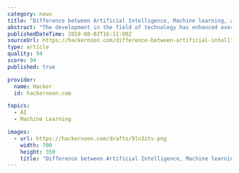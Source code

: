 ```yaml
---
category: news
title: "Difference between Artificial Intelligence, Machine learning, and deep learning"
abstract: "The development in the field of technology has enhanced over the years. With time, we get terms like Artificial Intelligence, machine learning, and deep learning in technology. We often confuse in these terms and define them similarly. But it is not a ..."
publishedDateTime: 2019-08-02T16:11:00Z
sourceUrl: https://hackernoon.com/difference-between-artificial-intelligence-machine-learning-and-deep-learning-1pcv3zeg
type: article
quality: 94
score: 94
published: true

provider:
  name: Hacker
  id: hackernoon.com

topics:
  - AI
  - Machine Learning

images:
  - url: https://hackernoon.com/drafts/9ln3ztv.png
    width: 700
    height: 350
    title: "Difference between Artificial Intelligence, Machine learning, and deep learning"
---
```

